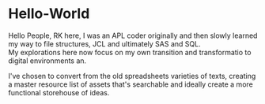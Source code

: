 # Hello-World
Hello People, 
RK here, I was an APL coder originally and then slowly learned my way to file structures, JCL and ultimately SAS and SQL.  
My explorations here now focus on my own transition and transformatio to digital environments an. 

I've chosen to convert from the old spreadsheets varieties of texts,
creating a master resource list of assets that's searchable
and ideally create a more functional storehouse of ideas.
